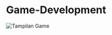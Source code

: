 # Game-Development

![Tampilan Game](https://user-images.githubusercontent.com/71649229/177389252-6adb8b3d-6a3a-4e50-bea8-4f34a723dc76.jpg)
